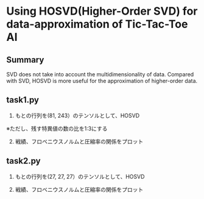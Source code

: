 # Using HOSVD(Higher-Order SVD) for data-approximation of Tic-Tac-Toe AI


## Summary
SVD does not take into account the multidimensionality of data. Compared with SVD, HOSVD is more useful for the approximation of higher-order data.


## task1.py  
1. もとの行列を(81, 243）のテンソルとして、HOSVD

※ただし、残す特異値の数の比を1:3にする
   
2. 戦績、フロベニウスノルムと圧縮率の関係をプロット
           
       
## task2.py 
 1. もとの行列を(27, 27, 27）のテンソルとして、HOSVD
 
 2. 戦績、フロベニウスノルムと圧縮率の関係をプロット

